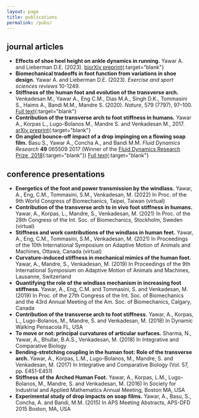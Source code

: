 ```yaml
---
layout: page
title: publications
permalink: /pubs/
---
```


## journal articles
+ **Effects of shoe heel height on ankle dynamics in running.** Yawar A. and Lieberman D.E. (2023). [biorXiv preprint](https://www.biorxiv.org/content/10.1101/2023.08.08.552471v1){:target="blank"}
+ **Biomechanical tradeoffs in foot function from variations in shoe design.** Yawar A. and Lieberman D.E. (2023).  *Exercise and sport sciences reviews* 10-1249.
+ **Stiffness of the human foot and evolution of the transverse arch.** Venkadesan M., Yawar A., Eng C.M., Dias M.A., Singh D.K., Tommasini S., Haims A., Bandi M.M., Mandre S. (2020).  *Nature*, 579 (7797), 97–100. [Full text](https://rdcu.be/b2dCo){:target="blank"}
+ **Contribution of the transverse arch to foot stiffness in humans.** Yawar A., Korpas L., Lugo-Bolanos M., Mandre S. and Venkadesan M., 2017. [arXiv preprint](https://arxiv.org/pdf/1706.04610.pdf){:target="blank"}
+ **On angled bounce-off impact of a drop impinging on a flowing soap film.** Basu S., Yawar A., Concha A., and Bandi M.M. *Fluid Dynamics Research* **49** 065509 2017 (Winner of the [Fluid Dynamics Research Prize, 2018](https://iopscience.iop.org/journal/1873-7005/page/Awards){:target="blank"}) [Full text](../assets/basu2017.pdf){:target="blank"}

## conference presentations
+ **Energetics of the foot and power transmission by the windlass.** Yawar, A., Eng, C.M., Tommasini, S.M., Venkadesan, M. (2022) In Proc. of the 9th World Congress of Biomechanics, Taipei, Taiwan (virtual)
+ **Contribution of the transverse arch to in vivo foot stiffness in humans.** Yawar, A., Korpas, L., Mandre, S., Venkadesan, M. (2021) In Proc. of the 28th Congress of the Int. Soc. of Biomechanics, Stockholm, Sweden (virtual)
+ **Stiffness and work contributions of the windlass in human feet.** Yawar, A., Eng, C.M., Tommasini, S.M., Venkadesan, M. (2021) In Proceedings of the 10th International Symposium on Adaptive Motion of Animals and Machines, Ottawa, Canada (virtual)
+ **Curvature-induced stiffness in mechanical mimics of the human foot.** Yawar, A., Mandre, S., Venkadesan, M. (2019) In Proceedings of the 9th International Symposium on Adaptive Motion of Animals and Machines, Lausanne, Switzerland
+ **Quantifying the role of the windlass mechanism in increasing foot stiffness.** Yawar, A., Eng, C.M. and Tommasini, S. and Venkadesan, M. (2019) In Proc. of the 27th Congress of the Int. Soc. of Biomechanics and the 43rd Annual Meeting of the Am. Soc. of Biomechanics, Calgary, Canada
+ **Contribution of the transverse arch to foot stiffness.** Yawar, A., Korpas, L., Lugo-Bolanos, M., Mandre, S. and Venkadesan, M. (2018) In Dynamic Walking Pensacola FL, USA
+ **To move or not: principal curvatures of articular surfaces.** Sharma, N., Yawar, A., Bhullar, B.A.S., Venkadesan, M. (2018) In Integrative and Comparative Biology
+ **Bending-stretching coupling in the human foot: Role of the transverse arch.** Yawar, A., Korpas, L.M., Lugo-Bolanos, M., Mandre, S. and Venkadesan, M. (2017)  In Integrative and Comparative Biology (Vol. 57, pp. E451-E451)
+ **Stiffness of the Arched Human Foot.** Yawar, A., Korpas, L.M., Lugo-Bolanos, M., Mandre, S. and Venkadesan, M. (2016) In Society for Industrial and Applied Mathematics Annual Meeting, Boston MA, USA
+ **Experimental study of drop impacts on soap films.** Yawar, A., Basu, S., Concha, A. and Bandi, M.M. (2015) In APS Meeting Abstracts, APS-DFD 2015 Boston, MA, USA
